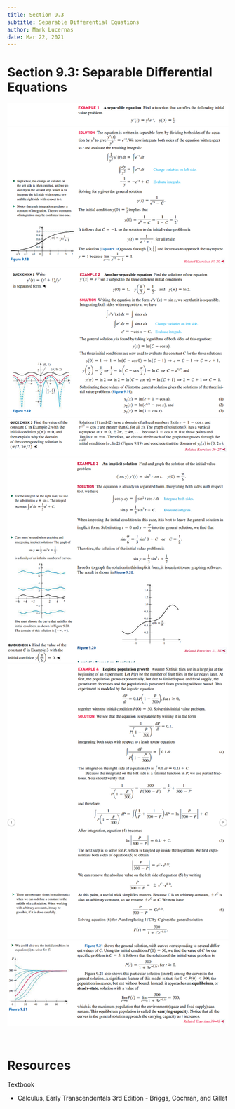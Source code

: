 ```yaml
---
title: Section 9.3
subtitle: Separable Differential Equations
author: Mark Lucernas
date: Mar 22, 2021
---
```



# Section 9.3: Separable Differential Equations

![Example 1.1](../../../../../files/winter-2021/MATH-151/notes/ch-9/sec_9-3_example-1.1.png)
![Example 1.2](../../../../../files/winter-2021/MATH-151/notes/ch-9/sec_9-3_example-1.2.png)
![Example 2.1](../../../../../files/winter-2021/MATH-151/notes/ch-9/sec_9-3_example-2.1.png)
![Example 2.2](../../../../../files/winter-2021/MATH-151/notes/ch-9/sec_9-3_example-2.2.png)
![Example 3](../../../../../files/winter-2021/MATH-151/notes/ch-9/sec_9-3_example-3.png)
![Example 4.1](../../../../../files/winter-2021/MATH-151/notes/ch-9/sec_9-3_example-4.1.png)
![Example 4.2](../../../../../files/winter-2021/MATH-151/notes/ch-9/sec_9-3_example-4.2.png)


<br>

# Resources

Textbook

+ Calculus, Early Transcendentals 3rd Edition - Briggs, Cochran, and Gillet
